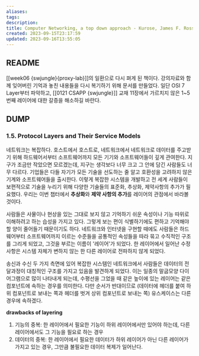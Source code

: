 ```yaml
---
aliases: 
tags: 
description:
title: Computer Networking, a top down approach - Kurose, James F. Ross, Keith W.
created: 2023-09-15T23:17:59
updated: 2023-09-16T13:55:05
---
```


## README

[[week06 {swjungle}{proxy-lab}]]의 일환으로 다시 펴게 된 책이다. 강의자료와 함께 잊어버린 기억과 놓친 내용들을 다시 복기하기 위해 문서를 만들었다. 일단 OSI 7 Layer부터 파악하고, [[0121 CSAPP {swjungle}]] 교재 11장에서 가르치지 않은 1~5번째 레이어에 대한 갈증을 해소하길 바란다.

## DUMP

### 1.5. Protocol Layers and Their Service Models

네트워크는 복잡하다. 호스트에서 호스트로, 네트워크에서 네트워크로 데이터를 주고받기 위해 하드웨어서부터 소프트웨어까지 모든 기기와 소프트웨어들이 깊게 관여한다. 지구가 조금만 작았으면 모르겠는데, 지구는 생각보다 너무 크고 그 안에 담긴 사람들도 너무 다르다. 기업들은 다들 자기가 모든 기술을 선도하는 줄 알고 호환성을 고려하지 않은 기계와 소프트웨어들을 출시한다. 이렇게 복잡한 시스템을 개발하고 전 세계 사람들이 보편적으로 기술을 누리기 위해 다양한 기술들의 표준화, 추상화, 제약사항의 추가가 필요했다. 우리는 이번 챕터에서 **추상화**와 **제약 사항의 추가**를 레이어의 관점에서 바라볼 것이다.

사람들은 사물이나 현상을 있는 그대로 보지 않고 기억하기 쉬운 속성이나 기능 따위로 이해하려고 하는 습성을 가지고 있다. 그렇게 보는 편이 식별하기에도 편하고 기억해야 할 양이 줄어들기 때문이기도 하다. 네트워크와 인터넷을 구현할 때에도 사람들은 하드웨어부터 소프트웨어까지 이르는 수준들을 공통적인 속성들을 따라 묶고 수직적인 구조를 그리게 되었고, 그것을 부르는 이름이 '레이어'가 되었다. 한 레이어에서 일어난 수정사항은 시스템 자체가 변하지 않는 한 다른 레이어로 전파하지 않게 되었다.

송신과 수신 두 가지 측면에 있어 복잡한 시스템인 네트워크에서 사람들은 데이터의 전달과정이 대칭적인 구조를 가지고 있음을 발견하게 되었다. 이는 일종의 말굽모양 다이어그램으로 많이 나타내게 되는데, 수평선을 그었을 때 같은 높이에 있는 레이어는 같은 컴포넌트에 속하는 경우를 의미한다. 다만 순서가 반대이므로 (데이터에 헤더를 붙여 하위 컴포넌트로 보내는 쪽과 헤더를 벗겨 상위 컴포넌트로 보내는 쪽) 유스케이스는 다른 경우에 속하겠다.

**drawbacks of layering**

1. 기능의 중복: 한 레이어에서 필요한 기능이 하위 레이어에서만 있어야 하는데, 다른 레이어에서도 그 기능을 필요로 하는 경우
2. 데이터의 중복: 한 레이어에서 필요한 데이터가 하위 레이어가 아닌 다른 레이어가 가지고 있는 경우, 그만큼 불필요한 데이터 복제가 일어난다.

